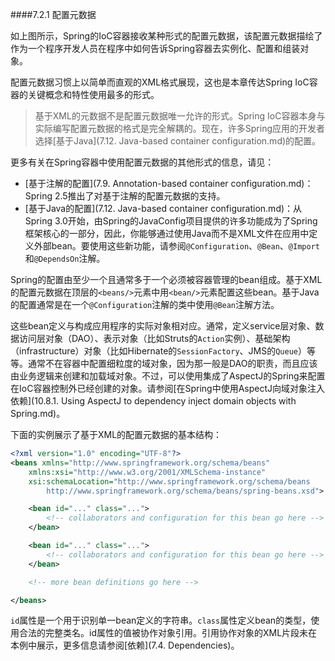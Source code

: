 ####7.2.1 配置元数据

如上图所示，Spring的IoC容器接收某种形式的配置元数据，该配置元数据描绘了作为一个程序开发人员在程序中如何告诉Spring容器去实例化、配置和组装对象。

配置元数据习惯上以简单而直观的XML格式展现，这也是本章传达Spring IoC容器的关键概念和特性使用最多的形式。

>基于XML的元数据不是配置元数据唯一允许的形式。Spring IoC容器本身与实际编写配置元数据的格式是完全解耦的。现在，许多Spring应用的开发者选择[基于Java](7.12. Java-based container configuration.md)的配置。

更多有关在Spring容器中使用配置元数据的其他形式的信息，请见：

- [基于注解的配置](7.9. Annotation-based container configuration.md)：Spring 2.5推出了对基于注解的配置元数据的支持。
- [基于Java的配置](7.12. Java-based container configuration.md)：从Spring 3.0开始，由Spring的JavaConfig项目提供的许多功能成为了Spring框架核心的一部分，因此，你能够通过使用Java而不是XML文件在应用中定义外部bean。要使用这些新功能，请参阅`@Configuration`、`@Bean`、`@Import`和`@DependsOn`注解。

Spring的配置由至少一个且通常多于一个必须被容器管理的bean组成。基于XML的配置元数据在顶层的`<beans/>`元素中用`<bean/>`元素配置这些bean。基于Java的配置通常是在一个`@Configuration`注解的类中使用`@Bean`注解方法。

这些bean定义与构成应用程序的实际对象相对应。通常，定义service层对象、数据访问层对象（DAO）、表示对象（比如Struts的`Action`实例）、基础架构（infrastructure）对象（比如Hibernate的`SessionFactory`、JMS的`Queue`）等等。通常不在容器中配置细粒度的域对象，因为那一般是DAO的职责，而且应该由业务逻辑来创建和加载域对象。不过，可以使用集成了AspectJ的Spring来配置在IoC容器控制外已经创建的对象。请参阅[在Spring中使用AspectJ向域对象注入依赖](10.8.1. Using AspectJ to dependency inject domain objects with Spring.md)。

下面的实例展示了基于XML的配置元数据的基本结构：

```xml
<?xml version="1.0" encoding="UTF-8"?>
<beans xmlns="http://www.springframework.org/schema/beans"
    xmlns:xsi="http://www.w3.org/2001/XMLSchema-instance"
    xsi:schemaLocation="http://www.springframework.org/schema/beans
        http://www.springframework.org/schema/beans/spring-beans.xsd">

    <bean id="..." class="...">
        <!-- collaborators and configuration for this bean go here -->
    </bean>

    <bean id="..." class="...">
        <!-- collaborators and configuration for this bean go here -->
    </bean>

    <!-- more bean definitions go here -->

</beans>
```

`id`属性是一个用于识别单一bean定义的字符串。`class`属性定义bean的类型，使用合法的完整类名。id属性的值被协作对象引用。引用协作对象的XML片段未在本例中展示，更多信息请参阅[依赖](7.4. Dependencies)。

